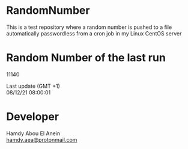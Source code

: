 # RandomNumber    
This is a test repository where a random number is pushed to a file automatically passwordless from a cron job in my Linux CentOS server    
# Random Number of the last run   
11140
      
Last update (GMT +1)    
08/12/21 08:00:01
# Developer    
Hamdy Abou El Anein   
hamdy.aea@protonmail.com
